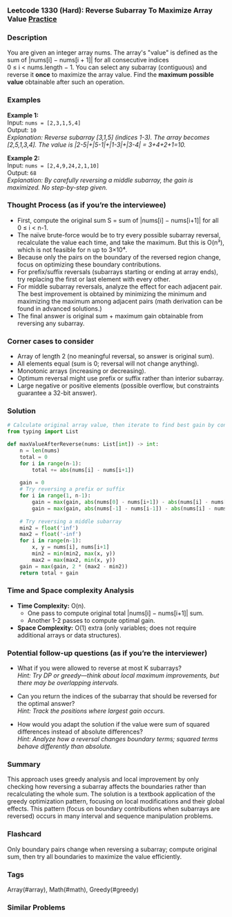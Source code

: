 ### Leetcode 1330 (Hard): Reverse Subarray To Maximize Array Value [Practice](https://leetcode.com/problems/reverse-subarray-to-maximize-array-value)

### Description  
You are given an integer array nums. The array's "value" is defined as the sum of |nums[i] − nums[i + 1]| for all consecutive indices 0 ≤ i < nums.length − 1. You can select any subarray (contiguous) and reverse it **once** to maximize the array value. Find the **maximum possible value** obtainable after such an operation.

### Examples  
**Example 1:**  
Input: `nums = [2,3,1,5,4]`  
Output: `10`  
*Explanation: Reverse subarray [3,1,5] (indices 1-3). The array becomes [2,5,1,3,4]. The value is |2-5|+|5-1|+|1-3|+|3-4| = 3+4+2+1=10.*

**Example 2:**  
Input: `nums = [2,4,9,24,2,1,10]`  
Output: `68`  
*Explanation: By carefully reversing a middle subarray, the gain is maximized. No step-by-step given.*

### Thought Process (as if you’re the interviewee)  
- First, compute the original sum S = sum of |nums[i] − nums[i+1]| for all 0 ≤ i < n-1.
- The naïve brute-force would be to try every possible subarray reversal, recalculate the value each time, and take the maximum. But this is O(n³), which is not feasible for n up to 3×10⁴.
- Because only the pairs on the boundary of the reversed region change, focus on optimizing these boundary contributions.
- For prefix/suffix reversals (subarrays starting or ending at array ends), try replacing the first or last element with every other.
- For middle subarray reversals, analyze the effect for each adjacent pair. The best improvement is obtained by minimizing the minimum and maximizing the maximum among adjacent pairs (math derivation can be found in advanced solutions.)
- The final answer is original sum + maximum gain obtainable from reversing any subarray.

### Corner cases to consider  
- Array of length 2 (no meaningful reversal, so answer is original sum).
- All elements equal (sum is 0; reversal will not change anything).
- Monotonic arrays (increasing or decreasing).
- Optimum reversal might use prefix or suffix rather than interior subarray.
- Large negative or positive elements (possible overflow, but constraints guarantee a 32-bit answer).

### Solution

```python
# Calculate original array value, then iterate to find best gain by considering the edge contributions when the subarray is reversed
from typing import List

def maxValueAfterReverse(nums: List[int]) -> int:
    n = len(nums)
    total = 0
    for i in range(n-1):
        total += abs(nums[i] - nums[i+1])
    
    gain = 0
    # Try reversing a prefix or suffix
    for i in range(1, n-1):
        gain = max(gain, abs(nums[0] - nums[i+1]) - abs(nums[i] - nums[i+1]))
        gain = max(gain, abs(nums[-1] - nums[i-1]) - abs(nums[i] - nums[i-1]))
    
    # Try reversing a middle subarray
    min2 = float('inf')
    max2 = float('-inf')
    for i in range(n-1):
        x, y = nums[i], nums[i+1]
        min2 = min(min2, max(x, y))
        max2 = max(max2, min(x, y))
    gain = max(gain, 2 * (max2 - min2))
    return total + gain
```

### Time and Space complexity Analysis  

- **Time Complexity:** O(n).
  - One pass to compute original total |nums[i] − nums[i+1]| sum.
  - Another 1-2 passes to compute optimal gain.
- **Space Complexity:** O(1) extra (only variables; does not require additional arrays or data structures).

### Potential follow-up questions (as if you’re the interviewer)  

- What if you were allowed to reverse at most K subarrays?  
  *Hint: Try DP or greedy—think about local maximum improvements, but there may be overlapping intervals.*

- Can you return the indices of the subarray that should be reversed for the optimal answer?  
  *Hint: Track the positions where largest gain occurs.*

- How would you adapt the solution if the value were sum of squared differences instead of absolute differences?  
  *Hint: Analyze how a reversal changes boundary terms; squared terms behave differently than absolute.*

### Summary
This approach uses greedy analysis and local improvement by only checking how reversing a subarray affects the boundaries rather than recalculating the whole sum. The solution is a textbook application of the greedy optimization pattern, focusing on local modifications and their global effects. This pattern (focus on boundary contributions when subarrays are reversed) occurs in many interval and sequence manipulation problems.


### Flashcard
Only boundary pairs change when reversing a subarray; compute original sum, then try all boundaries to maximize the value efficiently.

### Tags
Array(#array), Math(#math), Greedy(#greedy)

### Similar Problems
